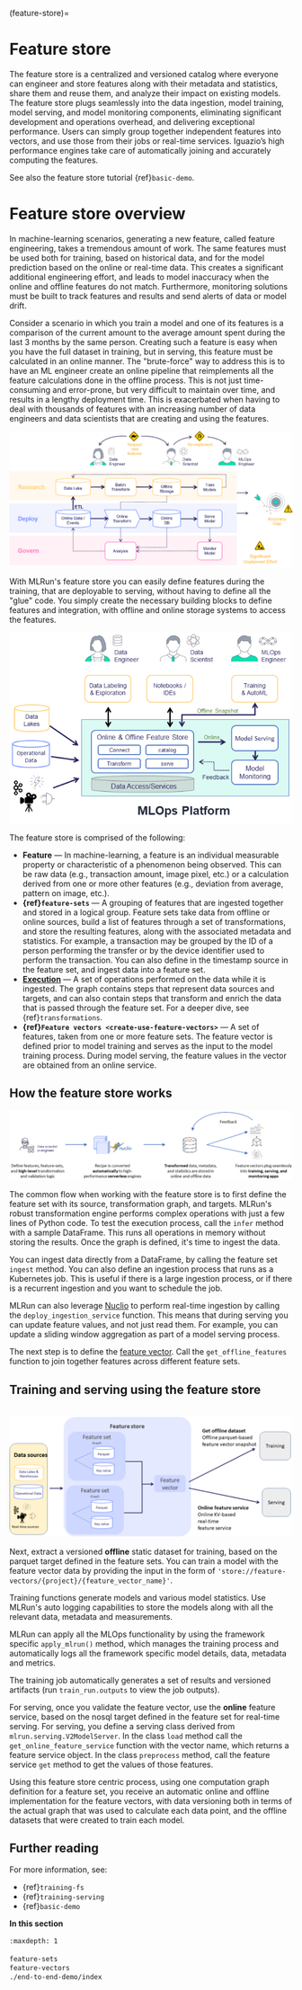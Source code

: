 (feature-store)=
# Feature store 

The feature store is a centralized and versioned catalog where everyone can engineer and store features along with their metadata and statistics, share them and reuse them, and analyze their impact on existing models. The feature store plugs seamlessly into the data ingestion, model training, model serving, and model monitoring components, eliminating significant development and operations overhead, and delivering exceptional performance. Users can simply group together independent features into vectors, and use those from their jobs or real-time services. Iguazio’s high performance engines take care of automatically joining and accurately computing the features.

See also the feature store tutorial {ref}`basic-demo`.

# Feature store overview

In machine-learning scenarios, generating a new feature, called feature engineering, takes a tremendous amount of work. The same features 
must be used both for training, based on historical data, and for the model prediction based on the online or real-time data. This creates a 
significant additional engineering effort, and leads to model inaccuracy when the online and offline features do not match. Furthermore, 
monitoring solutions must be built to track features and results and send alerts of data or model drift.

Consider a scenario in which you train a model and one of its features is a comparison of the current amount to the average amount spent 
during the last 3 months by the same person. Creating such a feature is easy when you have the full dataset in training, but in serving, 
this feature must be calculated in an online manner. The "brute-force" way to address this is to have an ML engineer create an online 
pipeline that reimplements all the feature calculations done in the offline process. This is not just time-consuming and error-prone, but 
very difficult to maintain over time, and results in a lengthy deployment time. This is exacerbated when having to deal with thousands of 
features with an increasing number of data engineers and data scientists that are creating and using the features.  

![Challenges managing features](../_static/images/challenges_managing_features.png)

With MLRun's feature store you can easily define features during the training, that are deployable to serving, without having to define all the 
"glue" code. You simply create the necessary building blocks to define features and integration, with offline and online storage systems to access the features.

![Feature store diagram](../_static/images/feature_store_diagram.png)

The feature store is comprised of the following:
- **Feature** &mdash; In machine-learning, a feature is an individual measurable property or characteristic of a phenomenon being observed. 
This can be raw data (e.g., transaction amount, image pixel, etc.) or a calculation derived from one or more other features (e.g., deviation 
from average, pattern on image, etc.).
- **{ref}`feature-sets`** &mdash;  A grouping of features that are ingested together and stored in a logical group. Feature sets take data from 
offline or online sources, build a list of features through a set of transformations, and store the resulting features, along with the 
associated metadata and statistics. For example, a transaction may be grouped by the ID of a person performing the transfer or by the device 
identifier used to perform the transaction. You can also define in the timestamp source in the feature set, and ingest data into a 
feature set.
- **[Execution](./feature-sets.html#add-transformations)** &mdash; A set of operations performed on the data while it is 
ingested. The graph contains steps that represent data sources and targets, and can also contain steps that transform and enrich the data that is passed through the feature set. For a deeper dive, see {ref}`transformations`.
- **{ref}`Feature vectors <create-use-feature-vectors>`** &mdash; A set of features, taken from one or more feature sets. The feature vector is defined prior to model 
training and serves as the input to the model training process. During model serving, the feature values in the vector are obtained from an online service.

## How the feature store works

![How feature store works](../_static/images/feature-store-flow.png)

The common flow when working with the feature store is to first define the feature set with its source, transformation graph, and targets. 
MLRun's robust transformation engine performs complex operations with just a few lines of Python code. To test the 
execution process, call the `infer` method with a sample DataFrame. This runs all operations in memory without storing the results. Once the 
graph is defined, it's time to ingest the data.

You can ingest data directly from a DataFrame, by calling the feature set `ingest` method. You can also define an ingestion 
process that runs as a Kubernetes job. This is useful if there is a large ingestion process, or if there is a recurrent ingestion and you 
want to schedule the job. 

MLRun can also leverage [Nuclio](https://nuclio.io/docs/latest/) to perform real-time ingestion by calling the `deploy_ingestion_service` function. This means that during 
serving you can update feature values, and not just read them. For example, you can update a sliding window aggregation as part of a model 
serving process.

The next step is to define the [feature vector](feature-vectors.html). Call the `get_offline_features` function to join together features across different feature sets. 

## Training and serving using the feature store 

<br><img src="../_static/images/feature-store.png" alt="feature-store-training" width="800"/><br>

Next, extract a versioned **offline** static dataset for training, based on the parquet target defined in the feature sets. You can train a 
model with the feature vector data by providing the input in the form of `'store://feature-vectors/{project}/{feature_vector_name}'`.

Training functions generate models and various model statistics. Use MLRun's auto logging capabilities to store the models along with all 
the relevant data, metadata and measurements.

MLRun can apply all the MLOps functionality by using the framework specific `apply_mlrun()` method, which manages the training process and 
automatically logs all the framework specific model details, data, metadata and metrics. 

The training job automatically generates a set of results and versioned artifacts (run `train_run.outputs` to view the job outputs).

For serving, once you validate the feature vector, use the **online** feature service, based on the 
nosql target defined in the feature set for real-time serving. For serving, you define a serving class derived from 
`mlrun.serving.V2ModelServer`. In the class `load` method call the `get_online_feature_service` function with the vector name, which returns 
a feature service object. In the class `preprocess` method, call the feature service `get` method to get the values of those features.

Using this feature store centric process, using one computation graph definition for a feature set, you receive an automatic online and 
offline implementation for the feature vectors, with data versioning both in terms of the actual graph that was used to calculate each data 
point, and the offline datasets that were created to train each model.

## Further reading

For more information, see: 
- {ref}`training-fs`
- {ref}`training-serving`
- {ref}`basic-demo`


**In this section**

```{toctree}
:maxdepth: 1

feature-sets
feature-vectors
./end-to-end-demo/index
```





